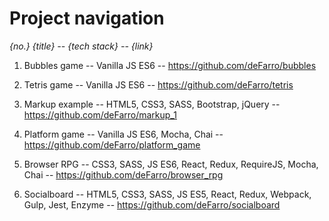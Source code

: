 # Project navigation

_{no.} {title} -- {tech stack} -- {link}_

1. Bubbles game -- Vanilla JS ES6 -- https://github.com/deFarro/bubbles

2. Tetris game -- Vanilla JS ES6 -- https://github.com/deFarro/tetris

3. Markup example -- HTML5, CSS3, SASS, Bootstrap, jQuery -- https://github.com/deFarro/markup_1

4. Platform game -- Vanilla JS ES6, Mocha, Chai -- https://github.com/deFarro/platform_game

5. Browser RPG -- CSS3, SASS, JS ES6, React, Redux, RequireJS, Mocha, Chai -- https://github.com/deFarro/browser_rpg

6. Socialboard -- HTML5, CSS3, SASS, JS ES5, React, Redux, Webpack, Gulp, Jest, Enzyme -- https://github.com/deFarro/socialboard
